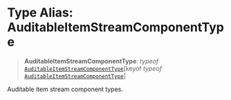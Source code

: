 # Type Alias: AuditableItemStreamComponentType

> **AuditableItemStreamComponentType**: *typeof* [`AuditableItemStreamComponentType`](../variables/AuditableItemStreamComponentType.md)\[keyof *typeof* [`AuditableItemStreamComponentType`](../variables/AuditableItemStreamComponentType.md)\]

Auditable item stream component types.
